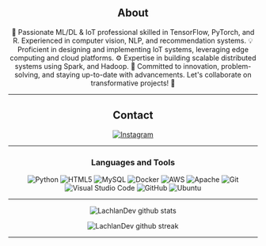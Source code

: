 <div align="center">
  
## About

🚀 Passionate ML/DL & IoT professional skilled in TensorFlow, PyTorch, and R. Experienced in computer vision, NLP, and recommendation systems. 💡 Proficient in designing and implementing IoT systems, leveraging edge computing and cloud platforms. ⚙️ Expertise in building scalable distributed systems using Spark, and Hadoop. 🌟 Committed to innovation, problem-solving, and staying up-to-date with advancements. Let's collaborate on transformative projects! 💪

-------------------

## Contact
<a href="https://www.instagram.com/sweet_not_found/">![Instagram](https://img.shields.io/badge/Sweeton-%23E4405F.svg?style=for-the-badge&logo=Instagram&logoColor=white)</a>

-------------------

### Languages and Tools  
![Python](https://img.shields.io/badge/python-%2314354C.svg?style=for-the-badge&logo=python&logoColor=white)  ![HTML5](https://img.shields.io/badge/html5-%23E34F26.svg?style=for-the-badge&logo=html5&logoColor=white) ![MySQL](https://img.shields.io/badge/mysql-%2300f.svg?style=for-the-badge&logo=mysql&logoColor=white) ![Docker](https://img.shields.io/badge/docker-%230db7ed.svg?style=for-the-badge&logo=docker&logoColor=white) ![AWS](https://img.shields.io/badge/AWS-%23FF9900.svg?style=for-the-badge&logo=amazon-aws&logoColor=white) ![Apache](https://img.shields.io/badge/apache-%23D42029.svg?style=for-the-badge&logo=apache&logoColor=white) ![Git](https://img.shields.io/badge/git-%23F05033.svg?style=for-the-badge&logo=git&logoColor=white) ![Visual Studio Code](https://img.shields.io/badge/VisualStudioCode-0078d7.svg?style=for-the-badge&logo=visual-studio-code&logoColor=white) ![GitHub](https://img.shields.io/badge/github-%23121011.svg?style=for-the-badge&logo=github&logoColor=white) ![Ubuntu](https://img.shields.io/badge/Ubuntu-E95420?style=for-the-badge&logo=ubuntu&logoColor=white)
  
-------------------
  
![LachlanDev github stats](https://github-readme-stats.vercel.app/api?username=Sweeton-JK&show_icons=true&theme=radical&count_private=true&include_all_commits=true)

![LachlanDev github streak](https://github-readme-streak-stats.herokuapp.com/?user=Sweeton-JK&theme=radical&include_all_commits=true&count_private=true)

 <div>

-----

